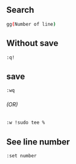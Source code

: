 
## Search
```bash
gg(Number of line)
```
## Without save
```bash
:q!
```
## save 
```bash
:wq
```
###### (OR)
```bash
:w !sudo tee %
```
## See line number
```bash
:set number
```
